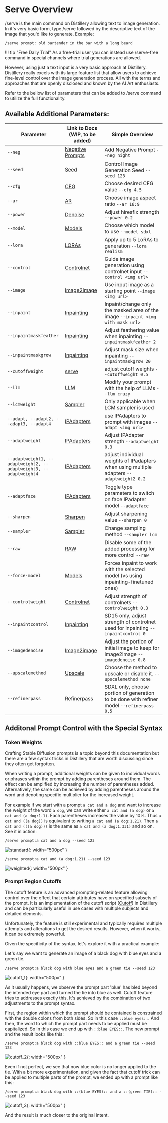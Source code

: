 # Serve Overview
/serve is the main command on Distillery allowing text to image generation. In it's very basic form, type /serve followed by the descriptive text of the image that you'd like to generate. Example:

```simpletext
/serve prompt: old bartender in the bar with a long beard
```

!!! tip "Free Daily Trial"
    As a free-trial user you can instead use /serve-free command in special channels where trial generations are allowed.

However, using just a text input is a very basic approach at Distillery. Distillery really excels with its large feature list that allow users to achieve fine-level control over the image generation process. All with the terms and approaches that are openly disclosed and known by the AI Art enthusiasts.

Refer to the bellow list of parameters that can be added to /serve command to utilize the full functionality.

## Available Additional Parameters:

| Parameter             | Link to Docs (WIP, to be added)                                  | Simple Overview                    |
|-----------------------|-----------------------------------------------|------------------------------------|
| `--neg`               | [Negative Prompts](../../Parameters/negative_prompt/negative_prompt.md)  | Add Negative Prompt `--neg night`                   |
| `--seed`              | [Seed](../../Parameters/seed/seed.md)               | Control Image Generation Seed `--seed 123`                   |
| `--cfg`               | [CFG](../../Parameters/cfg/cfg.md)                 | Choose desired CFG value `--cfg 4.5`                   |
| `--ar`                | [AR](../../Parameters/aspect_ratio/aspect_ratio.md)                   | Choose image aspect ratio `--ar 16:9`                   |
| `--power`             | [Denoise](../../Parameters/denoise/denoise.md)             | Adjust hiresfix strength `--power 0.2`                   |
| `--model`             | [Models](../../Parameters/model/model.md)             | Choose which model to use `--model sdxl`                   |
| `--lora`              | [LORAs](../../Parameters/lora/lora.md)               | Apply up to 5 LoRAs to generation `--lora realism`                   |
| `--control`           | [Controlnet](../../Parameters/control/control.md)         | Guide image generation using controlnet input `--control <img url>`                   |
| `--image`             | [Image2image](../../Parameters/img2img/img2img.md)             | Use input image as a starting point `--image <img url>`                   |
| `--inpaint`           | [Inpainting](../../Parameters/inpaint/inpaint.md)         | Inpaint/change only the masked area of the image `--inpaint <img with mask url>`                   |
| `--inpaintmaskfeather`| [Inpainting](../../Parameters/inpaint/inpaint.md) | Adjust feathering value when inpainting `--inpaintmaskfeather 2`               |
| `--inpaintmaskgrow`   | [Inpainting](../../Parameters/inpaint/inpaint.md)     | Adjust mask size when inpainting `--inpaintmaskgrow 20`               |
| `--cutoffweight`   | [serve](/)     | adjust cutoff weights `--cutoffweight 0.5`               |
| `--llm`               | [LLM](../../Parameters/llm/llm.md)                 | Modify your prompt with the help of LLMs `--llm crazy`                   |
| `--lcmweight`         | [Sampler](../../Parameters/sampler/sampler.md)     | Only applicable when LCM sampler is used                   |
| `--adapt, --adapt2, --adapt3, --adapt4` | [IPAdapters](../../Parameters/adapt/adapt.md) | use IPAdapters to prompt with images `--adapt <img url>`          |
| `--adaptweight`       | [IPAdapters](../../Parameters/adapt/adapt.md) | Adjust IPAdapter strength `--adaptweight 0.3`                   |
| `--adaptweight1, --adaptweight2, --adaptweight3, --adaptweight4` | [IPAdapters](../../Parameters/adapt/adapt.md) | adjust individual weights of IPadapters when using multiple adapters `--adaptweight2 0.2`          |
| `--adaptface`       | [IPAdapters](../../Parameters/adapt/adapt.md) | Toggle type parameters to switch on face IPadapter model `--adaptface`                   |
| `--sharpen`           | [Sharpen](../../Parameters/sharpen/sharpen.md)         | Adjust sharpening value `--sharpen 0`                   |
| `--sampler`           | [Sampler](../../Parameters/sampler/sampler.md)         | Change sampling method `--sampler lcm`                   |
| `--raw`               | [RAW](../../Parameters/raw/raw.md)                 | Disable some of the added processing for more control `--raw`                   |
| `--force-model`       | [Models](../../Parameters/model/model.md)  | Forces inpaint to work with the selected model (vs using inpainting-finetuned ones)    |
| `--controlweight`     | [Controlnet](../../Parameters/control/control.md) | Adjust strength of controlnets `--controlweight 0.3`               |
| `--inpaintcontrol`    | [Inpainting](../../Parameters/inpaint/inpaint.md) | SD15 only, adjust strength of controlnet used for inpainting `--inpaintcontrol 0`               |
| `--imagedenoise`      | [Image2image](../../Parameters/img2img/img2img.md)    | Adjust the portion of initial image to keep for image2image `--imagedenoise 0.8`               |
| `--upscalemethod`     | [Upscale](../../Parameters/upscale_method/upscale_method.md) | Choose the method to upscale or disable it. `--upscalemethod none`               |
| `--refinerpass`       | Refinerpass | SDXL only, choose portion of generation to be done with refiner model `--refinerpass 0.5`                   |

## Additonal Prompt Control with the Special Syntax

### Token Weights
Crafting Stable Diffusion prompts is a topic beyond this documentation but there are a few syntax tricks in Distillery that are worth discussing since they often get forgotten.

When writing a prompt, additional weights can be given to individual words or phrases within the prompt by adding parentheses around them. The effect can be amplified by increasing the number of parentheses added.
Alternatively, the same can be achieved by adding parentheses around the word and denoting specific multiplier for the increased weight.

For example if we start with a prompt `a cat and a dog` and want to increase the weight of the word `a dog`, we can write either `a cat and (a dog)` or `a cat and (a dog:1.1)`.
Each parentheses increases the value by 10%. Thus `a cat and ((a dog))` is equivalent to writing `a cat and (a dog:1.21)`. Then `a cat and (((a dog)))` is the same as `a cat and (a dog:1.331)` and so on. See it in action:

```simpletext
/serve prompt:a cat and a dog --seed 123
```
![standard](1_standard_catdog.png){: width="500px" }

```simpletext
/serve prompt:a cat and (a dog:1.21) --seed 123
```
![weighted](2_weighted_catdog.png){: width="500px" }

### Prompt Region Cutoffs

The cutoff feature is an advanced prompting-related feature allowing control over the effect that certain attributes have on specified subsets of the prompt. It is an implementation of the cutoff script ([Cutoff](https://github.com/BlenderNeko/ComfyUI_Cutoff?tab=readme-ov-file)) in Distillery and can be particularly useful in use cases with multiple subjects and detailed elements.

Unfortunately, the feature is still experimental and typically requires multiple attempts and alterations to get the desired results. However, when it works, it can be extremely powerful.

Given the specificity of the syntax, let's explore it with a practical example:

Let's say we want to generate an image of a black dog with blue eyes and a green tie.

```simpletext
/serve prompt:a black dog with blue eyes and a green tie --seed 123
```
![cutoff_1](3_cutoff_example_1.png){: width="500px" }

As it usually happens, we observe the prompt part 'blue' has bled beyond the intended eye part and turned the tie into blue as well.
Cutoff feature tries to addresses exactly this. It's achieved by the combination of two adjustments to the prompt syntax. 

First, the region within which the prompt should be contained is constrained with the double colons from both sides. So in this case `::blue eyes::`. And then, the word to which the prompt part needs to be applied must be capitalized. So in this case we end up with `::blue EYES::`. The new prompt and the result looks like this:

```simpletext
/serve prompt:a black dog with ::blue EYES:: and a green tie --seed 123
```
![cutoff_2](4_cutoff_example_2.png){: width="500px" }

Even if not perfect, we see that now blue color is no longer applied to the tie.
With a bit more experimentation, and given the fact that cutoff trick can be applied to multiple parts of the prompt, we ended up with a prompt like this:

```simpletext
/serve prompt:a black dog with ::(blue EYES):: and a ::(green TIE):: --seed 123
```
![cutoff_3](5_cutoff_example_3.png){: width="500px" }

And the result is much closer to the original intent.